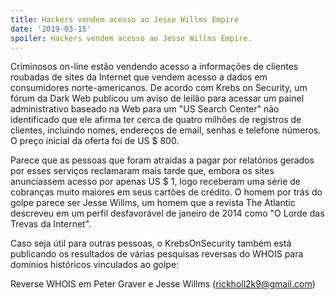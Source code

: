 ```yaml
---
title: Hackers vendem acesso ao Jesse Willms Empire
date: '2019-03-15'
spoiler: Hackers vendem acesso ao Jesse Willms Empire.
---
```


Criminosos on-line estão vendendo acesso a informações de clientes roubadas de sites da Internet que vendem acesso a dados em consumidores norte-americanos. De acordo com Krebs on Security, um fórum da Dark Web publicou um aviso de leilão para acessar um painel administrativo baseado na Web para um "US Search Center" não identificado que ele afirma ter cerca de quatro milhões de registros de clientes, incluindo nomes, endereços de email, senhas e telefone números. O preço inicial da oferta foi de US $ 800.

Parece que as pessoas que foram atraídas a pagar por relatórios gerados por esses serviços reclamaram mais tarde que, embora os sites anunciassem acesso por apenas US $ 1, logo receberam uma série de cobranças muito maiores em seus cartões de crédito. O homem por trás do golpe parece ser Jesse Willms, um homem que a revista The Atlantic descreveu em um perfil desfavorável de janeiro de 2014 como "O Lorde das Trevas da Internet".

Caso seja útil para outras pessoas, o KrebsOnSecurity também está publicando os resultados de várias pesquisas reversas do WHOIS para domínios históricos vinculados ao golpe:

Reverse WHOIS em Peter Graver e Jesse Willms (rickholl2k9@gmail.com)